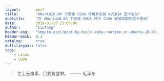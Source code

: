 ```yaml
---
layout:       post
title:        "Ubuntu18.04 下搭建 CUDA 环境并安装 NVIDIA 显卡驱动"
subtitle:     "在 Ubuntu18.04 下安装 CUDA 并为 CUDA 安装匹配的显卡驱动"
date:         2019-01-20 23:08:00
author:       "LiuTong"
header-img:   "img/in-post/post-bg-build-cuda-runtime-in-ubuntu-18.04.jpg"
header-mask:  0.3
catalog:      true
multilingual: false
tags:
    - Linux
    - CUDA
---
```


> 世上无难事，只要肯登攀。
>             ------ 毛泽东